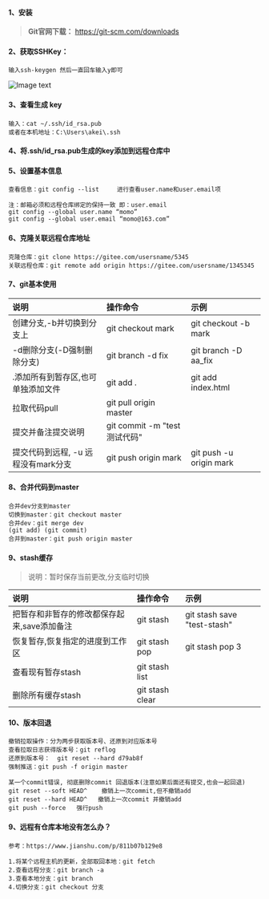 #### 1、安装
>**Git官网下载：** https://git-scm.com/downloads

#### 2、获取SSHKey：
``` 
输入ssh-keygen 然后一直回车输入y即可
```
![Image text](https://github.com/montysingh9527/textall/blob/main/img/1.png)
#### 3、查看生成 key
```
输入：cat ~/.ssh/id_rsa.pub
或者在本机地址：C:\Users\akei\.ssh
```
#### 4、将.ssh/id_rsa.pub生成的key添加到远程仓库中
#### 5、设置基本信息
```
查看信息：git config --list     进行查看user.name和user.email项

注：邮箱必须和远程仓库绑定的保持一致 即：user.email
git config --global user.name “momo”
git config --global user.email “momo@163.com”
```
#### 6、克隆关联远程仓库地址
```
克隆仓库：git clone https://gitee.com/usersname/5345
关联远程仓库：git remote add origin https://gitee.com/usersname/1345345
```
#### 7、git基本使用
| 说明       | 操作命令   | 示例 |
| :--------  | :--------  | :-------|
创建分支,-b并切换到分支上 | git checkout mark | git checkout -b mark|
-d删除分支(-D强制删除分支)|git branch -d fix |git branch -D aa_fix|
| .添加所有到暂存区,也可单独添加文件 | git add . | git add index.html |
拉取代码pull|git pull origin master|
| 提交并备注提交说明 | git commit -m "test测试代码" |
提交代码到远程, -u 远程没有mark分支 |git push origin mark |  git push -u origin mark|

#### 8、合并代码到master
```
合并dev分支到master 
切换到master：git checkout master 
合并dev：git merge dev 
(git add) (git commit)  
合并到master：git push origin master  
```
#### 9、stash缓存
> 说明：暂时保存当前更改,分支临时切换

| 说明       | 操作命令   | 示例 |
| :--------  | :--------  | :-------|
把暂存和非暂存的修改都保存起来,save添加备注 | git stash | git stash save "test-stash"|
恢复暂存,恢复指定的进度到工作区|git stash pop |git stash pop 3|
查看现有暂存stash|git stash list|
删除所有缓存stash| git stash clear

#### 10、版本回退
```
撤销拉取操作：分为两步获取版本号、还原到对应版本号
查看拉取日志获得版本号：git reflog 
还原到版本号：  git reset --hard d79ab8f 
强制推送：git push -f origin master

某一个commit错误, 彻底删除commit 回退版本(注意如果后面还有提交,也会一起回退) 
git reset --soft HEAD^    撤销上一次commit,但不撤销add 
git reset --hard HEAD^   撤销上一次commit 并撤销add 
git push --force   强行push
```

#### 9、远程有仓库本地没有怎么办？
```
参考：https://www.jianshu.com/p/811b07b129e8

1.将某个远程主机的更新，全部取回本地：git fetch 
2.查看远程分支：git branch -a 
3.查看本地分支：git branch 
4.切换分支：git checkout 分支 
```